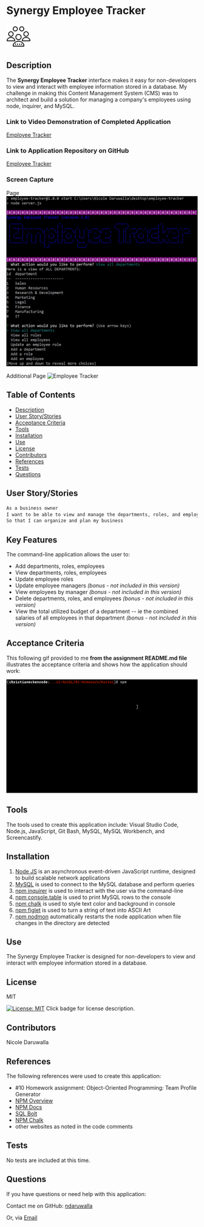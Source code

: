 # Synergy Employee Tracker
![Employees](Assets/img/employees.png)
<!-- image credit: this image is from icons8-->

  ## Description
  The **Synergy Employee Tracker** interface makes it easy for non-developers to view and interact with employee information stored in a database. My challenge in making this Content Management System (CMS) was to architect and build a solution for managing a company's employees using node, inquirer, and MySQL.

  ### Link to Video Demonstration of Completed Application 
  [Employee Tracker](https://youtubeLINKENTERHERE.com/)
  <!-- enter youtube link after recording -->

  ### Link to Application Repository on GitHub 
  [Employee Tracker](https://github.com/NDaruwalla/employee-tracker)

  ### Screen Capture
  Page
  ![Employee Tracker](Assets/img/employee-tracker.jpg)

  Additional Page
  ![Employee Tracker](Assets/img/employee-tracker2.jpg)


  ## Table of Contents
  - [Description](#description)
  - [User Story/Stories](#story)
  - [Acceptance Criteria](#criteria)
  - [Tools](#tools)
  - [Installation](#installation)
  - [Use](#use)
  - [License](#license)
  - [Contributors](#contributors)
  - [References](#references)
  - [Tests](#tests)
  - [Questions](#questions)

  ## User Story/Stories
  ```md
  As a business owner
  I want to be able to view and manage the departments, roles, and employees in my company
  So that I can organize and plan my business
  ```

  ## Key Features
 
  The command-line application allows the user to:
  - Add departments, roles, employees
  - View departments, roles, employees
  - Update employee roles
  - Update employee managers *(bonus - not included in this version)*
  - View employees by manager *(bonus - not included in this version)*
  - Delete departments, roles, and employees *(bonus - not included in this version)*
  - View the total utilized budget of a department -- ie the combined salaries of all employees in that department *(bonus - not included in this version)*
  
  ## Acceptance Criteria
   This following gif provided to me **from the assignment README.md file** illustrates the acceptance criteria and shows how the application should work:
   
   ![Sample Employee Tracker Provided With Assignment](Assets/employee-tracker.gif)

  ## Tools
  The tools used to create this application include: Visual Studio Code, Node.js, JavaScript, Git Bash, MySQL, MySQL Workbench, and Screencastify.

  ## Installation

  1. [Node JS](https://nodejs.org/en/download/) is an asynchronous event-driven JavaScript runtime, designed to build scalable network applications
  2. [MySQL](https://www.npmjs.com/package/mysql) is used to connect to the MySQL database and perform queries
  3. [npm inquirer](https://www.npmjs.com/package/inquirer/v/0.2.3) is used to interact with the user via the command-line
  4. [npm console.table](https://www.npmjs.com/package/console.table) is used to print MySQL rows to the console
  5. [npm chalk](https://www.npmjs.com/package/chalk) is used to style text color and background in console
  6. [npm figlet](https://www.npmjs.com/package/figlet) is used to turn a string of text into ASCII Art
  7. [npm nodmon](https://www.npmjs.com/package/nodemon) automatically restarts the node application when file changes in the directory are detected
 

  ## Use
  The Synergy Employee Tracker is designed for non-developers to view and interact with employee information stored in a database.

  ## License
  MIT
  
  [![License: MIT](https://img.shields.io/badge/License-MIT-yellow.svg)](https://opensource.org/licenses/MIT)  Click badge for license description.
  
  ## Contributors
  Nicole Daruwalla 

  ## References
  The following references were used to create this application: 
  * #10 Homework assignment: Object-Oriented Programming: Team Profile Generator
  * [NPM Overview](https://www.npmjs.com/)
  * [NPM Docs](https://docs.npmjs.com/)
  * [SQL Bolt](https://sqlbolt.com/)
  * [NPM Chalk](https://www.youtube.com/watch?v=czsc2rsS3NY)
  * other websites as noted in the code comments


  ## Tests
  No tests are included at this time.

  ## Questions
  If you have questions or need help with this application:

  Contact me on GitHub:
  [ndaruwalla](https://github.com/ndaruwalla)
 
  Or, via [Email](mailto:nicole.daruwalla@gmail.com)



